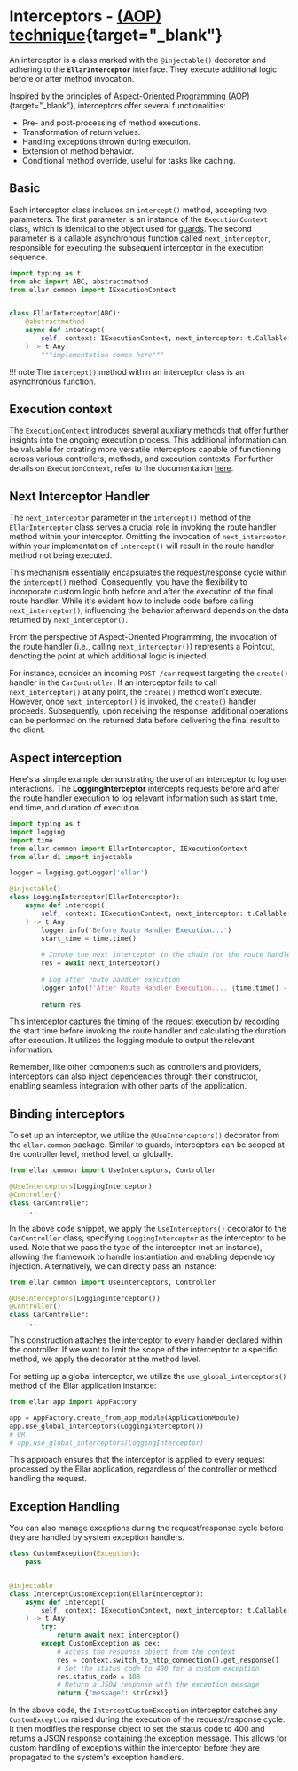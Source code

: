 # **Interceptors - [(AOP) technique](https://en.wikipedia.org/wiki/Aspect-oriented_programming){target="_blank"}**

An interceptor is a class marked with the `@injectable()` decorator and adhering to the **`EllarInterceptor`** interface. 
They execute additional logic before or after method invocation.

Inspired by the principles of [Aspect-Oriented Programming (AOP)](https://en.wikipedia.org/wiki/Aspect-oriented_programming){target="_blank"}, 
interceptors offer several functionalities:

- Pre- and post-processing of method executions.
- Transformation of return values.
- Handling exceptions thrown during execution.
- Extension of method behavior.
- Conditional method override, useful for tasks like caching.

## **Basic**
Each interceptor class includes an `intercept()` method, accepting two parameters. 
The first parameter is an instance of the `ExecutionContext` class, which is identical to the object used for [guards](guards.md). 
The second parameter is a callable asynchronous function called `next_interceptor`, 
responsible for executing the subsequent interceptor in the execution sequence.

```python
import typing as t
from abc import ABC, abstractmethod
from ellar.common import IExecutionContext


class EllarInterceptor(ABC):
    @abstractmethod
    async def intercept(
        self, context: IExecutionContext, next_interceptor: t.Callable[..., t.Coroutine]
    ) -> t.Any:
        """implementation comes here"""
```

!!! note
    The `intercept()` method within an interceptor class is an asynchronous function.

## **Execution context**
The `ExecutionContext` introduces several auxiliary methods that offer further insights into the ongoing execution process. 
This additional information can be valuable for creating more versatile interceptors capable of functioning across various controllers, methods, and execution contexts. 
For further details on `ExecutionContext`, refer to the documentation [here](../basics/execution-context.md).

## **Next Interceptor Handler**
The `next_interceptor` parameter in the `intercept()` method of the `EllarInterceptor` class serves a crucial role in invoking the route handler method within your interceptor. Omitting the invocation of `next_interceptor` within your implementation of `intercept()` will result in the route handler method not being executed.

This mechanism essentially encapsulates the request/response cycle within the `intercept()` method. Consequently, you have the flexibility to incorporate custom logic both before and after the execution of the final route handler. While it's evident how to include code before calling `next_interceptor()`, influencing the behavior afterward depends on the data returned by `next_interceptor()`.

From the perspective of Aspect-Oriented Programming, the invocation of the route handler (i.e., calling `next_interceptor()`) represents a Pointcut, denoting the point at which additional logic is injected.

For instance, consider an incoming `POST /car` request targeting the `create()` handler in the `CarController`. If an interceptor fails to call `next_interceptor()` at any point, the `create()` method won't execute. However, once `next_interceptor()` is invoked, the `create()` handler proceeds. Subsequently, upon receiving the response, additional operations can be performed on the returned data before delivering the final result to the client.


## **Aspect interception**
Here's a simple example demonstrating the use of an interceptor to log user interactions. The **LoggingInterceptor** intercepts requests before and after the route handler execution to log relevant information such as start time, end time, and duration of execution.

```python
import typing as t
import logging
import time
from ellar.common import EllarInterceptor, IExecutionContext
from ellar.di import injectable

logger = logging.getLogger('ellar')

@injectable()
class LoggingInterceptor(EllarInterceptor):
    async def intercept(
        self, context: IExecutionContext, next_interceptor: t.Callable[..., t.Coroutine]
    ) -> t.Any:
        logger.info('Before Route Handler Execution...')
        start_time = time.time()
        
        # Invoke the next interceptor in the chain (or the route handler)
        res = await next_interceptor()
        
        # Log after route handler execution
        logger.info(f'After Route Handler Execution.... {time.time() - start_time}s')
        
        return res
```

This interceptor captures the timing of the request execution by recording the start time before invoking the route handler and calculating the duration after execution. It utilizes the logging module to output the relevant information.

Remember, like other components such as controllers and providers, interceptors can also inject dependencies through their constructor, enabling seamless integration with other parts of the application.

## **Binding interceptors**
To set up an interceptor, we utilize the `@UseInterceptors()` decorator from the `ellar.common` package. Similar to guards, interceptors can be scoped at the controller level, method level, or globally.

```python
from ellar.common import UseInterceptors, Controller

@UseInterceptors(LoggingInterceptor)
@Controller()
class CarController:
    ...
```

In the above code snippet, we apply the `UseInterceptors()` decorator to the `CarController` class, specifying `LoggingInterceptor` as the interceptor to be used. Note that we pass the type of the interceptor (not an instance), allowing the framework to handle instantiation and enabling dependency injection. Alternatively, we can directly pass an instance:

```python
from ellar.common import UseInterceptors, Controller

@UseInterceptors(LoggingInterceptor())
@Controller()
class CarController:
    ...
```

This construction attaches the interceptor to every handler declared within the controller. If we want to limit the scope of the interceptor to a specific method, we apply the decorator at the method level.

For setting up a global interceptor, we utilize the `use_global_interceptors()` method of the Ellar application instance:

```python
from ellar.app import AppFactory

app = AppFactory.create_from_app_module(ApplicationModule)
app.use_global_interceptors(LoggingInterceptor())
# OR
# app.use_global_interceptors(LoggingInterceptor)
```

This approach ensures that the interceptor is applied to every request processed by the Ellar application, regardless of the controller or method handling the request.

## **Exception Handling**
You can also manage exceptions during the request/response cycle before they are handled by system exception handlers.

```python
class CustomException(Exception):
    pass


@injectable
class InterceptCustomException(EllarInterceptor):
    async def intercept(
        self, context: IExecutionContext, next_interceptor: t.Callable[..., t.Coroutine]
    ) -> t.Any:
        try:
            return await next_interceptor()
        except CustomException as cex:
            # Access the response object from the context
            res = context.switch_to_http_connection().get_response()
            # Set the status code to 400 for a custom exception
            res.status_code = 400
            # Return a JSON response with the exception message
            return {"message": str(cex)}
```

In the above code, the `InterceptCustomException` interceptor catches any `CustomException` raised during the execution of the request/response cycle. It then modifies the response object to set the status code to 400 and returns a JSON response containing the exception message. This allows for custom handling of exceptions within the interceptor before they are propagated to the system's exception handlers.

